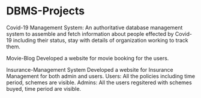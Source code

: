 # DBMS-Projects

Covid-19 Management System: 
An authoritative database management system to assemble and fetch information about people effected by Covid-19 including their status, stay with details of organization working to track them. 

Movie-Blog
Developed a website for movie booking for the users.


Insurance-Management System
Developed a website for Insurance Management for both admin and users.
Users: All the policies including time period, schemes are visible.
Admins: All the users regsitered with schemes buyed, time period are visible.
